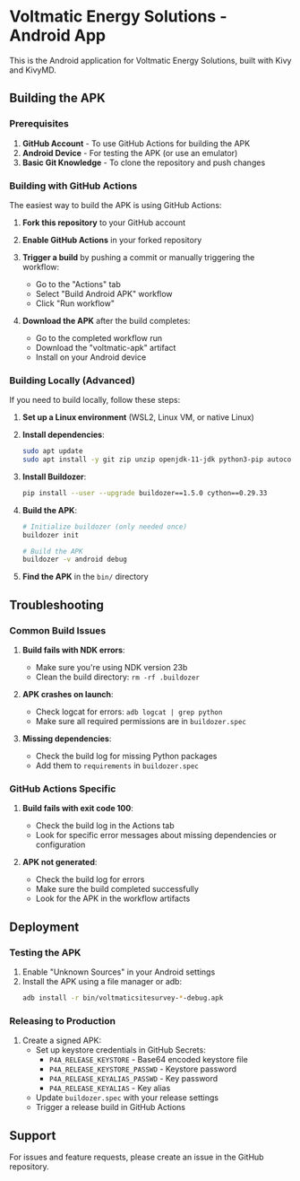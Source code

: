 # Voltmatic Energy Solutions - Android App

This is the Android application for Voltmatic Energy Solutions, built with Kivy and KivyMD.

## Building the APK

### Prerequisites

1. **GitHub Account** - To use GitHub Actions for building the APK
2. **Android Device** - For testing the APK (or use an emulator)
3. **Basic Git Knowledge** - To clone the repository and push changes

### Building with GitHub Actions

The easiest way to build the APK is using GitHub Actions:

1. **Fork this repository** to your GitHub account
2. **Enable GitHub Actions** in your forked repository
3. **Trigger a build** by pushing a commit or manually triggering the workflow:
   - Go to the "Actions" tab
   - Select "Build Android APK" workflow
   - Click "Run workflow"

4. **Download the APK** after the build completes:
   - Go to the completed workflow run
   - Download the "voltmatic-apk" artifact
   - Install on your Android device

### Building Locally (Advanced)

If you need to build locally, follow these steps:

1. **Set up a Linux environment** (WSL2, Linux VM, or native Linux)
2. **Install dependencies**:
   ```bash
   sudo apt update
   sudo apt install -y git zip unzip openjdk-11-jdk python3-pip autoconf libtool pkg-config zlib1g-dev libncurses5-dev libncursesw5-dev libtinfo5 cmake libffi-dev libssl-dev libltdl-dev
   ```

3. **Install Buildozer**:
   ```bash
   pip install --user --upgrade buildozer==1.5.0 cython==0.29.33
   ```

4. **Build the APK**:
   ```bash
   # Initialize buildozer (only needed once)
   buildozer init
   
   # Build the APK
   buildozer -v android debug
   ```

5. **Find the APK** in the `bin/` directory

## Troubleshooting

### Common Build Issues

1. **Build fails with NDK errors**:
   - Make sure you're using NDK version 23b
   - Clean the build directory: `rm -rf .buildozer`

2. **APK crashes on launch**:
   - Check logcat for errors: `adb logcat | grep python`
   - Make sure all required permissions are in `buildozer.spec`

3. **Missing dependencies**:
   - Check the build log for missing Python packages
   - Add them to `requirements` in `buildozer.spec`

### GitHub Actions Specific

1. **Build fails with exit code 100**:
   - Check the build log in the Actions tab
   - Look for specific error messages about missing dependencies or configuration

2. **APK not generated**:
   - Check the build log for errors
   - Make sure the build completed successfully
   - Look for the APK in the workflow artifacts

## Deployment

### Testing the APK

1. Enable "Unknown Sources" in your Android settings
2. Install the APK using a file manager or adb:
   ```bash
   adb install -r bin/voltmaticsitesurvey-*-debug.apk
   ```

### Releasing to Production

1. Create a signed APK:
   - Set up keystore credentials in GitHub Secrets:
     - `P4A_RELEASE_KEYSTORE` - Base64 encoded keystore file
     - `P4A_RELEASE_KEYSTORE_PASSWD` - Keystore password
     - `P4A_RELEASE_KEYALIAS_PASSWD` - Key password
     - `P4A_RELEASE_KEYALIAS` - Key alias
   - Update `buildozer.spec` with your release settings
   - Trigger a release build in GitHub Actions

## Support

For issues and feature requests, please create an issue in the GitHub repository.
